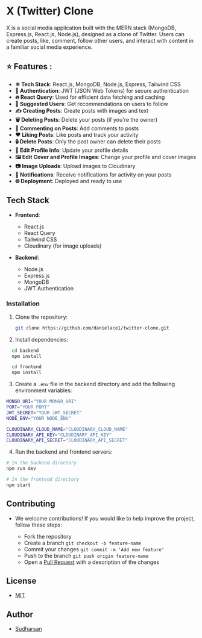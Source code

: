 # X (Twitter) Clone

X is a social media application built with the MERN stack (MongoDB, Express.js, React.js, Node.js), designed as a clone of Twitter. Users can create posts, like, comment, follow other users, and interact with content in a familiar social media experience.

## ⭐ Features :

- **⚛️ Tech Stack**: React.js, MongoDB, Node.js, Express, Tailwind CSS
- **🔐 Authentication**: JWT (JSON Web Tokens) for secure authentication
- **🔥 React Query**: Used for efficient data fetching and caching
- **👥 Suggested Users**: Get recommendations on users to follow
- **✍️ Creating Posts**: Create posts with images and text
- **🗑️ Deleting Posts**: Delete your posts (if you're the owner)
- **💬 Commenting on Posts**: Add comments to posts
- **❤️ Liking Posts**: Like posts and track your activity
- **🔒 Delete Posts**: Only the post owner can delete their posts
- **📝 Edit Profile Info**: Update your profile details
- **🖼️ Edit Cover and Profile Images**: Change your profile and cover images
- **📷 Image Uploads**: Upload images to Cloudinary
- **🔔 Notifications**: Receive notifications for activity on your posts
- **🌐 Deployment**: Deployed and ready to use

## Tech Stack

- **Frontend**:

  - React.js
  - React Query
  - Tailwind CSS
  - Cloudinary (for image uploads)

- **Backend**:
  - Node.js
  - Express.js
  - MongoDB
  - JWT Authentication

### Installation

1. Clone the repository:

   ```bash
   git clone https://github.com/danielace1/twitter-clone.git
   ```

2. Install dependencies:

```bash
  cd backend
  npm install

  cd frontend
  npm install
```

3. Create a `.env` file in the backend directory and add the following environment variables:

```bash
MONGO_URI="YOUR MONGO_URI"
PORT="YOUR PORT"
JWT_SECRET="YOUR JWT_SECRET"
NODE_ENV="YOUR NODE_ENV"

CLOUDINARY_CLOUD_NAME="CLOUDINARY_CLOUD_NAME"
CLOUDINARY_API_KEY="CLOUDINARY_API_KEY"
CLOUDINARY_API_SECRET="CLOUDINARY_API_SECRET"
```

4. Run the backend and frontend servers:

```bash
# In the backend directory
npm run dev

# In the frontend directory
npm start
```

## Contributing

- We welcome contributions! If you would like to help improve the project, follow these steps:

  - Fork the repository
  - Create a branch `git checkout -b feature-name`
  - Commit your changes `git commit -m 'Add new feature'`
  - Push to the branch `git push origin feature-name`
  - Open a [Pull Request](https://github.com/danielace1/twitter-clone/pulls) with a description of the changes

## License

- [MIT](./LICENSE)

## Author

- [Sudharsan](https://www.facebook.com/sudharsandaniel01)
